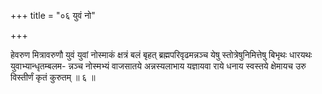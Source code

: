 +++
title = "०६ युवं नो"

+++

हेवरुण मित्रावरुणौ युवं युवां नोस्माकं क्षत्रं बलं बृहत् ब्रह्मपरिवृढमन्नञ्च येषु स्तोत्रेषुनिमित्तेषु बिभृथः धारयथः युवाभ्यान्धृतम्बलम- न्नञ्च नोस्मभ्यं वाजसातये अन्नस्यलाभाय यज्ञायवा राये धनाय स्वस्तये क्षेमायच उरु विस्तीर्णं कृतं कुरुतम् ॥ ६ ॥